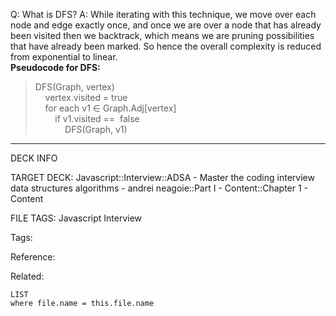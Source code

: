 Q: What is DFS?
A: While iterating with this technique, we move over each node and edge exactly once, and once we are over a node that has already been visited then we backtrack, which means we are pruning possibilities that have already been marked. So hence the overall complexity is reduced from exponential to linear.  
**Pseudocode for DFS:**
> DFS(Graph, vertex)  
>     vertex.visited = true  
>     for each v1 ∈ Graph.Adj\[vertex\]  
>         if v1.visited ==  false  
>             DFS(Graph, v1)
<!--ID: 1690026322067-->

---

DECK INFO

TARGET DECK: Javascript::Interview::ADSA - Master the coding interview data structures algorithms - andrei neagoie::Part I - Content::Chapter 1 - Content

FILE TAGS: Javascript Interview

Tags:

Reference:

Related:

```dataview
LIST
where file.name = this.file.name
```
